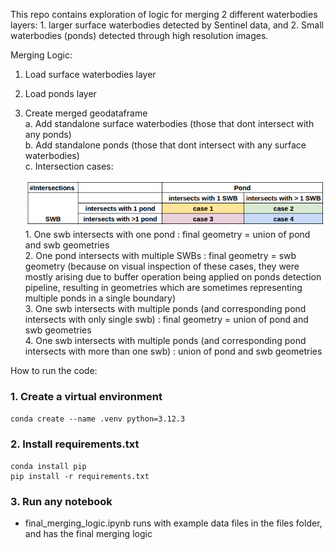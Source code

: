 This repo contains exploration of logic for merging 2 different waterbodies layers: 1. larger surface waterbodies detected by Sentinel data, and 2. Small waterbodies (ponds) detected through high resolution images. 

Merging Logic: 
1. Load surface waterbodies layer
2. Load ponds layer 
3. Create merged geodataframe  
    a. Add standalone surface waterbodies (those that dont intersect with any ponds)  
    b. Add standalone ponds (those that dont intersect with any surface waterbodies)  
    c. Intersection cases:  

      ![alt text](<files/Screenshot from 2025-05-09 13-16-39.png>)  
        1. One swb intersects with one pond : final geometry = union of pond and swb geometries  
        2. One pond intersects with multiple SWBs : final geometry = swb geometry (because on visual inspection of these cases, they were mostly arising due to buffer operation being applied on ponds detection pipeline, resulting in geometries which are sometimes representing multiple ponds in a single boundary)  
        3. One swb intersects with multiple ponds (and corresponding pond intersects with only single swb) : final geometry =  union of pond and swb geometries  
        4. One swb intersects with multiple ponds (and corresponding pond intersects with more than one swb) :  union of pond and swb geometries  
    
How to run the code: 

### 1. Create a virtual environment  
```conda create --name .venv python=3.12.3```
### 2. Install requirements.txt
```
conda install pip 
pip install -r requirements.txt

```
### 3. Run any notebook
- final_merging_logic.ipynb runs with example data files in the files folder, and has the final merging logic

